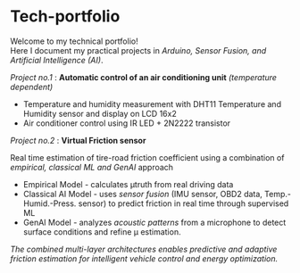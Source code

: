 # Tech-portfolio

Welcome to my technical portfolio!  
Here I document my practical projects in *Arduino, Sensor Fusion, and Artificial Intelligence (AI)*.  

 


*Project no.1* : **Automatic control of an air conditioning unit** *(temperature dependent)*
- Temperature and humidity measurement with DHT11 Temperature and Humidity sensor and display on LCD 16x2  
- Air conditioner control using IR LED + 2N2222 transistor
  

*Project no.2* : **Virtual Friction sensor**

Real time estimation of tire-road friction coefficient using a combination of *empirical, classical ML and GenAI* approach
-   Empirical Model - calculates µtruth from real driving data
-   Classical AI Model - uses *sensor fusion* (IMU sensor, OBD2 data, Temp.-Humid.-Press. sensor) to predict friction in real time through supervised ML
-   GenAI Model - analyzes *acoustic patterns* from a microphone to detect surface conditions and refine µ estimation.

  *The combined multi-layer architectures enables predictive and adaptive friction estimation for intelligent vehicle control and energy optimization.*



